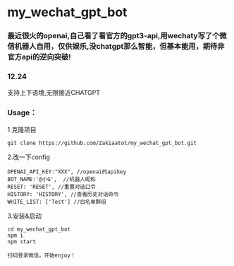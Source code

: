 # my_wechat_gpt_bot
### 最近很火的openai,自己看了看官方的gpt3-api,用wechaty写了个微信机器人自用，仅供娱乐,没chatgpt那么智能，但基本能用，期待非官方api的逆向突破!
### 12.24
支持上下语境,无限接近CHATGPT

### Usage：
1.克隆项目

```git clone https://github.com/Zakiaatot/my_wechat_gpt_bot.git ```

2.改一下config

``` 
OPENAI_API_KEY:"XXX", //openai的apikey
BOT_NAME:'@小G',  //机器人昵称
RESET: 'RESET', //重置对话口令
HISTORY: 'HISTORY', //查看历史对话命令
WHITE_LIST: ['Test'] //白名单群组
```

3.安装&启动
``` 
cd my_wechat_gpt_bot
npm i
npm start

扫码登录微信，开始enjoy！
```
